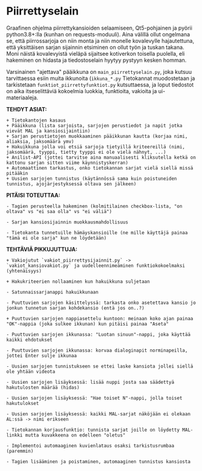 # Piirrettyselain
Graafinen ohjelma piirrettykansioiden selaamiseen, Qt5-pohjainen ja pyörii python3.8+:lla (kunhan on requests-moduuli).
Aina välillä ollut ongelmana se, että piirrossarjoja on niin monta ja niin monelle kovalevylle hajautettuna, että yksittäisen sarjan sijainnin etsiminen on ollut työn ja tuskan takana. Moni näistä kovalevyistä vieläpä sijaitsee kotiverkon toisella puolella, eli hakeminen on hidasta ja tiedostoselain hyytyy pystyyn kesken homman.

Varsinainen "ajettava" pääikkuna on `main_piirrettyselain.py`, joka kutsuu tarvittaessa esiin muita ikkunoita (`ikkuna_*.py` Tietokannat muodostetaan ja tarkistetaan `funktiot_piirrettyfunktiot.py` kutsuttaessa, ja loput tiedostot on aika itseselittäviä kokoelmia luokkia, funktioita, vakioita ja ui-materiaaleja.


**TEHDYT ASIAT:**

	+ Tietokantojen kasaus
	+ Pääikkuna (lista sarjoista, sarjojen perustiedot ja napit jotka vievät MAL ja kansiosijaintiin)
	+ Sarjan perustietojen muokkaaminen pääikkunan kautta (korjaa nimi, aliaksia, jaksomäärä ymv)
	+ Hakuikkuna jolla voi etsiä sarjoja tietyillä kriteereillä (nimi, jaksomäärä, tyyppi, tietty tyyppi ei ole vielä nähnyt, ...)
	+ Anilist-API (jottei tarvitse aina manuaalisesti kliksutella ketkä on kattonu sarjan sitten viime käynnistyskerran)
	+ Automaattinen tarkastus, onko tietokannan sarjat vielä siellä missä pitääkin
	+ Uusien sarjojen tunnistus (käytännössä sama kuin poistuneiden tunnistus, ajojärjestyksessä oltava sen jälkeen)

**PITÄISI TOTEUTTAA:**

	- Tagien perusteella hakeminen (kolmitilainen checkbox-lista, "on oltava" vs "ei saa olla" vs "ei väliä")

	- Sarjan kansiosijainnin muokkausmahdollisuus

	- Tietokanta tunnetuille hämäyskansioille (ne mille käyttäjä painaa "tämä ei ole sarja" kun ne löydetään)


**TEHTÄVIÄ PIKKUJUTTUJA:**

	+ Vakiojutut `vakiot_piirrettysijainnit.py` -> `vakiot_kansiovakiot.py` ja uudelleennimeäminen funktiokokoelmaksi (yhtenäisyys)

	+ Hakukriteerien nollaaminen kun hakuikkuna suljetaan

	- Satunnaissarjanappi hakuikkunaan

	- Puuttuvien sarjojen käsittelyssä: tarkasta onko asetettava kansio jo jonkun tunnetun sarjan kohdekansio (entä jos on..?)

	+ Puuttuvien sarjojen nappiasettelu kuntoon: meinaan koko ajan painaa "OK"-nappia (joka sulkee ikkunan) kun pitäisi painaa "Aseta"

	- Puuttuvien sarjojen ikkunassa: "Luotan sinuun"-nappi, joka käyttää kaikki ehdotukset

	- Puuttuvien sarjojen ikkunassa: korvaa dialoginapit norminapeilla, jottei Enter sulje ikkunaa

	- Uusien sarjojen tunnistukseen se ettei laske kansiota jollei siellä ole yhtään videota

	- Uusien sarjojen lisäyksessä: lisää nuppi josta saa säädettyä hakutulosten määrää (hidas)

	- Uusien sarjojen lisäyksessä: "Hae toiset N"-nappi, jolla toiset hakutulokset

	- Uusien sarjojen lisäyksessä: kaikki MAL-sarjat näköjään ei olekaan AL:ssä -> nimi erikseen

	- Tietokannan korjausfunktio: tunnista sarjat joille on löydetty MAL-linkki mutta kuvakkeena on edelleen "oletus"

	- Implementoi automaaginen kuvienlataus osaksi tarkistusrumbaa (paremmin)

	- Tagien lisääminen ja poistaminen, automaaginen tunnistus kansiosta
